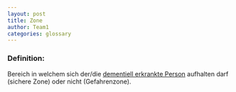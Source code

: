 ```yaml
---
layout: post
title: Zone
author: Team1
categories: glossary
---
```


### Definition:
Bereich in welchem sich der/die [dementiell erkrankte Person](https://github.com/Archi-Lab-FAE/fae-global-documentation/edit/master/2019-11-15-Glossary-Dementiell-erkrankter.md) aufhalten darf (sichere Zone) oder nicht (Gefahrenzone).
